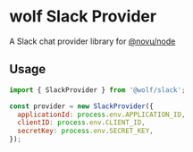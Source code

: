 # wolf Slack Provider

A Slack chat provider library for [@novu/node](https://github.com/wolfhq/wolf)

## Usage

````javascript
import { SlackProvider } from '@wolf/slack';

const provider = new SlackProvider({
  applicationId: process.env.APPLICATION_ID,
  clientID: process.env.CLIENT_ID,
  secretKey: process.env.SECRET_KEY,
});
````
